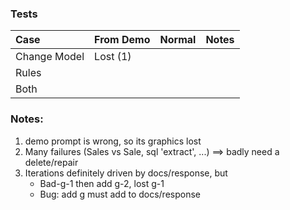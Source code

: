 ### Tests

| Case           | From Demo      | Normal | Notes |
| :------------- | :------------- | :----- | :----- |
| Change Model   | Lost (1)
| Rules
| Both


### Notes:

1. demo prompt is wrong, so its graphics lost
2. Many failures (Sales vs Sale, sql 'extract', ...) ==> badly need a delete/repair
3. Iterations definitely driven by docs/response, but
    * Bad-g-1 then add g-2, lost g-1
    * Bug: add g must add to docs/response